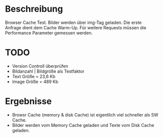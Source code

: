 # Beschreibung
Browser Cache Test. Bilder werden über img-Tag geladen.
Die erste Anfrage dient dem Cache Warm-Up. Für weitere Requests müssen die Performance Parameter gemessen werden. 

# TODO
- Version Controll überprüfen
- Bildanzahl | Bildgröße als Testfaktor
- Text Größe = 23,6 Kb
- Image Größe = 489 Kb

# Ergebnisse

- Browsr Cache (memory & disk Cache) ist eigentlich viel schneller als SW Cache.  
- Bilder werden vom Memory Cache geladen und Texte vom Disk Cache geladen.